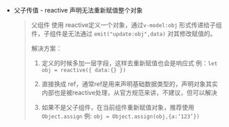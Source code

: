 - 父子传值 - reactive 声明无法重新赋值整个对象

  > 父组件 使用 reactive定义一个对象，通过`v-model:obj` 形式传递给子组件，子组件是无法通过 `emit("update:obj",data)` 对其修改赋值的。
  >
  > 解决方案：
  >
  > 1. 定义的时候多加一层字段，这样去重新赋值也会是响应式   例：`let obj = reactive({ data:{} })`
  >
  > 2. 直接换成 ref，通常ref是用来声明基础数据类型的，声明对象其实内部也是被reactive处理，从官方规范来讲，不建议，但可以解决
  > 3. 如果不是父子组件，在当前组件重新赋值对象，推荐使用 ` Object.assign` 例: `obj = Object.assign(obj,{a:‘123’})`

